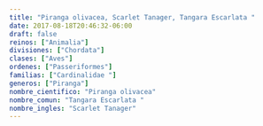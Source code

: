```yaml
---
title: "Piranga olivacea, Scarlet Tanager, Tangara Escarlata "
date: 2017-08-18T20:46:32-06:00
draft: false
reinos: ["Animalia"]
divisiones: ["Chordata"]
clases: ["Aves"]
ordenes: ["Passeriformes"]
familias: ["Cardinalidae "]
generos: ["Piranga"]
nombre_cientifico: "Piranga olivacea"
nombre_comun: "Tangara Escarlata "
nombre_ingles: "Scarlet Tanager"
---
```

